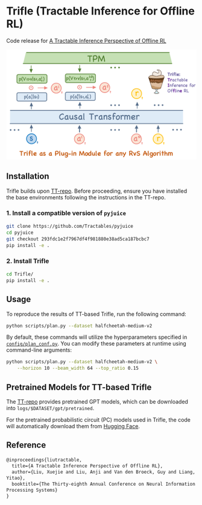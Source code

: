 # Trifle (Tractable Inference for Offline RL)

Code release for [A Tractable Inference Perspective of Offline RL](https://openreview.net/pdf?id=UZIHW8eFRp)

![The Trifle pipeline efficiently integrates tractable inference techniques into offline reinforcement learning, enabling more robust decision-making and improved policy evaluation.](utils/trifle_pipeline.jpg)


## Installation

Trifle builds upon [TT-repo](https://github.com/jannerm/trajectory-transformer.git). Before proceeding, ensure you have installed the base environments following the instructions in the TT-repo.

### **1. Install a compatible version of `pyjuice`**

```bash
git clone https://github.com/Tractables/pyjuice
cd pyjuice
git checkout 293fdc1e2f7967df4f981880e38ad5ca187bcbc7
pip install -e .
```

### **2. Install Trifle**

```bash
cd Trifle/
pip install -e .
```

## Usage

To reproduce the results of TT-based Trifle, run the following command:

```bash
python scripts/plan.py --dataset halfcheetah-medium-v2
```

By default, these commands will utilize the hyperparameters specified in [`config/plan_conf.py`](config/plan_conf.py). You can modify these parameters at runtime using command-line arguments:

```bash
python scripts/plan.py --dataset halfcheetah-medium-v2 \
    --horizon 10 --beam_width 64 --top_ratio 0.15
```

## Pretrained Models for TT-based Trifle

The [TT-repo](https://github.com/jannerm/trajectory-transformer.git) provides pretrained GPT models, which can be downloaded into `logs/$DATASET/gpt/pretrained`.

For the pretrained probabilistic circuit (PC) models used in Trifle, the code will automatically download them from [Hugging Face](https://huggingface.co/liebenxj/pretrained_pc).

## Reference

```
@inproceedings{liutractable,
  title={A Tractable Inference Perspective of Offline RL},
  author={Liu, Xuejie and Liu, Anji and Van den Broeck, Guy and Liang, Yitao},
  booktitle={The Thirty-eighth Annual Conference on Neural Information Processing Systems}
}
```
